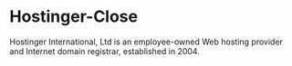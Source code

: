 # Hostinger-Close
Hostinger International, Ltd is an employee-owned Web hosting provider and Internet domain registrar, established in 2004.
